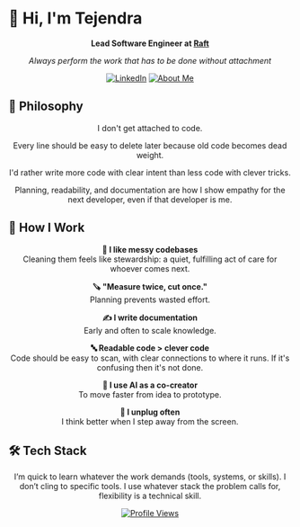 # 👋 Hi, I'm Tejendra

<div align="center">
  
  **Lead Software Engineer at [Raft](https://teamraft.com)**  
  
  *Always perform the work that has to be done without attachment*
  
  [![LinkedIn](https://img.shields.io/badge/LinkedIn-0077B5?style=for-the-badge&logo=linkedin&logoColor=white)](https://linkedin.com/in/tejendrapatel)
  [![About Me](https://img.shields.io/badge/About%20Me-24292E?style=for-the-badge&logo=github&logoColor=white)](https://tejendra.github.io/)

</div>

## 🧠 Philosophy
<div align="center">
  
  I don't get attached to code.
  
  Every line should be easy to delete later because old code becomes dead weight.
  
  I'd rather write more code with clear intent than less code with clever tricks.
  
  Planning, readability, and documentation are how I show empathy for the next developer, even if that developer is me.
  
</div>

## 🔧 How I Work
<div align="center">
    
  **🧽 I like messy codebases**  
  Cleaning them feels like stewardship: a quiet, fulfilling act of care for whoever comes next.
  
  **🪚 "Measure twice, cut once."**  
  Planning prevents wasted effort.
  
  **✍️ I write documentation**  
  Early and often to scale knowledge.
  
  **🔤 Readable code > clever code**  
  Code should be easy to scan, with clear connections to where it runs. If it's confusing then it's not done.
  
  **🤖 I use AI as a co-creator**  
  To move faster from idea to prototype.
  
  **📴 I unplug often**  
  I think better when I step away from the screen.
  
</div>

## 🛠️ Tech Stack

<div align="center">
  <p>I’m quick to learn whatever the work demands (tools, systems, or skills). I don’t cling to specific tools. I use whatever stack the problem calls for, flexibility is a technical skill.</p>
</div>


<div align="center">

[![Profile Views](https://komarev.com/ghpvc/?username=tejendra&color=blue&style=flat-square)](https://github.com/tejendra)

</div>
